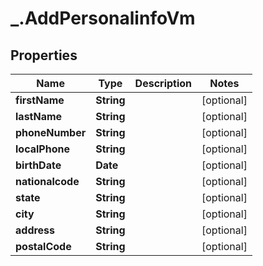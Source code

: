 # _.AddPersonalinfoVm

## Properties
Name | Type | Description | Notes
------------ | ------------- | ------------- | -------------
**firstName** | **String** |  | [optional] 
**lastName** | **String** |  | [optional] 
**phoneNumber** | **String** |  | [optional] 
**localPhone** | **String** |  | [optional] 
**birthDate** | **Date** |  | [optional] 
**nationalcode** | **String** |  | [optional] 
**state** | **String** |  | [optional] 
**city** | **String** |  | [optional] 
**address** | **String** |  | [optional] 
**postalCode** | **String** |  | [optional] 


